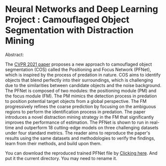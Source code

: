 # Neural Networks and Deep Learning Project : Camouflaged Object Segmentation with Distraction Mining


Abstract:

The [CVPR 2021 paper](https://openaccess.thecvf.com/content/CVPR2021/papers/Mei_Camouflaged_Object_Segmentation_With_Distraction_Mining_CVPR_2021_paper.pdf) proposes a new approach to camouflaged object segmentation (COS) called the Positioning and Focus Network (PFNet), which is inspired by the process of predation in nature. COS aims to identify objects that blend perfectly into their surroundings, which is challenging due to the similarities between candidate objects and the noise background. The PFNet is composed of two modules: the positioning module (PM) and the focus module (FM). The PM mimics the detection process in predation to position potential target objects from a global perspective. The FM progressively refines the coarse prediction by focusing on the ambiguous regions to perform the identification process in predation. The paper introduces a novel distraction mining strategy in the FM that significantly improves the performance of estimation. The PFNet is shown to run in real-time and outperform 18 cutting-edge models on three challenging datasets under four standard metrics. The reader aims to reproduce the paper's results using the same datasets and methodologies to verify the findings, learn from their methods, and build upon them.

You can download the reproduced trained PFNet file by [Clicking here](https://drive.google.com/file/d/1AOFw2hXt3B6DTlB3txneyH6LXjNoPB52/view?usp=sharing). And put it the current directory. You may need to rename it.
